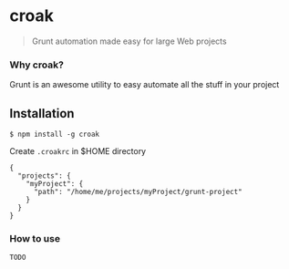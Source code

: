 # croak

> Grunt automation made easy for large Web projects

### Why croak?

Grunt is an awesome utility to easy automate all the stuff in your project

## Installation

```shell
$ npm install -g croak
```

Create `.croakrc` in $HOME directory
```
{
  "projects": {
    "myProject": {
      "path": "/home/me/projects/myProject/grunt-project"
    }
  }
}
```

### How to use

`TODO`